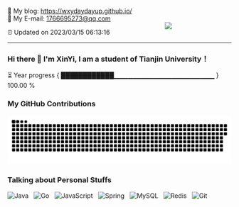 💖 My blog: https://wxydaydayup.github.io/         
💖 My E-mail: 1766695273@qq.com          
<img align="right" width="150px" src="https://cdn.jsdelivr.net/gh/wang-xiaowu/picture_repository@master/heart.svg"/>

⏰ Updated on 2023/03/15 06:13:16

---

### Hi there 👋 I'm XinYi, I am a student of Tianjin University！

⏳ Year progress { ████████████▁▁▁▁▁▁▁▁▁▁▁▁▁▁▁▁▁▁▁▁▁ } 100.00 %

### My GitHub Contributions    
![](https://github.com/wxydaydayup/wxydaydayup/blob/master/assets/github-contribution-grid-snake.svg)  
### Talking about Personal Stuffs  
![Java](https://img.shields.io/badge/-Java-green?style=social&logo=OpenJDK)&nbsp;&nbsp;
![Go](https://img.shields.io/badge/-Go-black?logo=go&style=social)&nbsp;&nbsp;
![JavaScript](https://img.shields.io/badge/-JavaScript-black?logo=JavaScript&style=social)&nbsp;&nbsp;
![Spring](https://img.shields.io/badge/-Spring-lightgrey?style=social&logo=Spring)&nbsp;&nbsp;
![MySQL](https://img.shields.io/badge/-MySQL-black?logo=mysql&style=social)&nbsp;&nbsp;
![Redis](https://img.shields.io/badge/-Redis-lightgrey?style=social&logo=Redis)&nbsp;&nbsp;
![Git](https://img.shields.io/badge/-Git-black?logo=git&style=social) 
     
